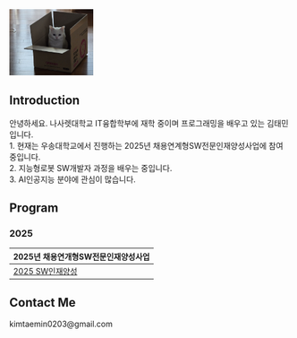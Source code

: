 <img src="https://github.com/gomtam/snow/blob/main/KakaoTalk_20250314_110758253_09.jpg" width="150">
<h2>Introduction</h2>
안녕하세요. 나사렛대학교 IT융합학부에 재학 중이며 프로그래밍을 배우고 있는 김태민입니다.<br>
1. 현재는 우송대학교에서 진행하는 2025년 채용연계형SW전문인재양성사업에 참여 중입니다.<br>
2. 지능형로봇 SW개발자 과정을 배우는 중입니다.<br>
3. AI인공지능 분야에 관심이 많습니다.<br>

<h2>Program</h2>
<h3>2025</h3>

|2025년 채용연개형SW전문인재양성사업|
|-|
|[2025 SW인재양성](https://github.com/gomtam/2025_SW_data)|

<h2>Contact Me</h2>
kimtaemin0203@gmail.com
